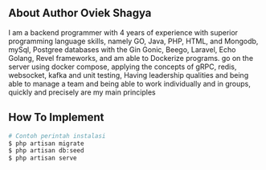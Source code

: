 ## About Author Oviek Shagya

I am a backend programmer with 4 years of experience with superior programming language skills, namely GO, Java, PHP, HTML, and Mongodb, mySql, Postgree databases with the Gin Gonic, Beego, Laravel, Echo Golang, Revel frameworks, and am able to Dockerize programs. go on the server using docker compose, applying the concepts of gRPC, redis, websocket, kafka and unit testing, Having leadership qualities and being able to manage a team and being able to work individually and in groups, quickly and precisely are my main principles

## How To Implement

```bash
# Contoh perintah instalasi
$ php artisan migrate
$ php artisan db:seed
$ php artisan serve
